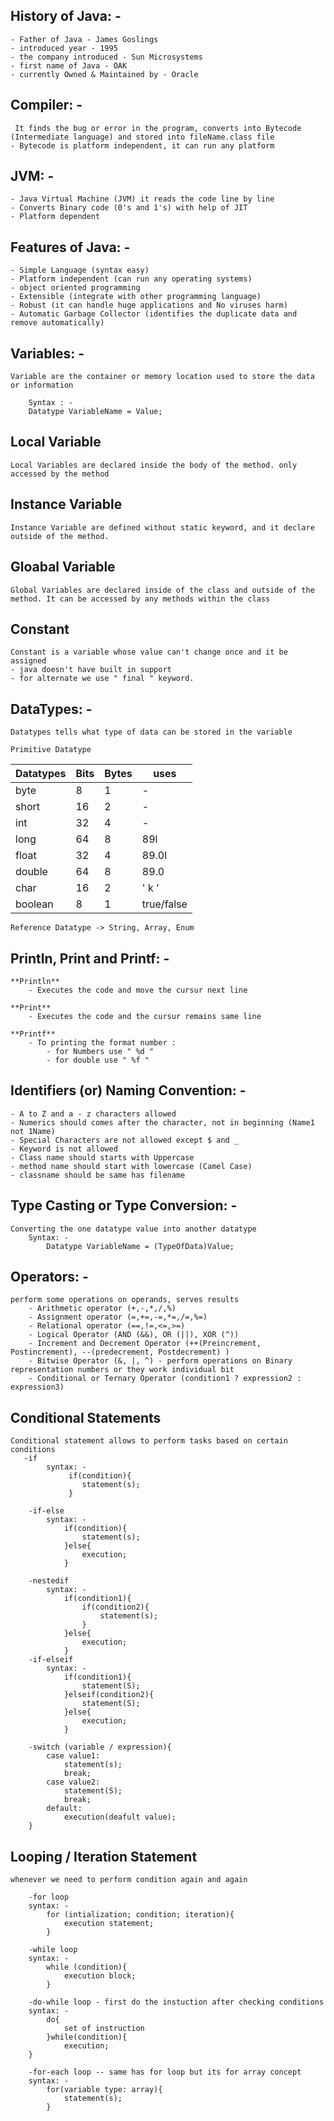
## **History of Java: -**
    - Father of Java - James Goslings
    - introduced year - 1995
    - the company introduced - Sun Microsystems
    - first name of Java - OAK
    - currently Owned & Maintained by - Oracle  

## **Compiler: -**
     It finds the bug or error in the program, converts into Bytecode (Intermediate language) and stored into fileName.class file 
    - Bytecode is platform independent, it can run any platform

## **JVM: -**
    - Java Virtual Machine (JVM) it reads the code line by line
    - Converts Binary code (0's and 1's) with help of JIT
    - Platform dependent 

## **Features of Java: -**
    - Simple Language (syntax easy)
    - Platform independent (can run any operating systems)
    - object oriented programming 
    - Extensible (integrate with other programming language)
    - Robust (it can handle huge applications and No viruses harm)
    - Automatic Garbage Collector (identifies the duplicate data and remove automatically)    


## **Variables: -**

    Variable are the container or memory location used to store the data or information

        Syntax : -
        Datatype VariableName = Value;


## **Local Variable**
    Local Variables are declared inside the body of the method. only accessed by the method

## **Instance Variable**
    Instance Variable are defined without static keyword, and it declare outside of the method.

## **Gloabal Variable**
    Global Variables are declared inside of the class and outside of the method. It can be accessed by any methods within the class

## **Constant**
    Constant is a variable whose value can't change once and it be assigned
    - java doesn't have built in support
    - for alternate we use " final " keyword. 

## **DataTypes: -**

    Datatypes tells what type of data can be stored in the variable

    Primitive Datatype

| Datatypes | Bits | Bytes | uses       |
| --------- | ---- | ----- | ---------- |
| byte      | 8    | 1     | -          |
| short     | 16   | 2     | -          |
| int       | 32   | 4     | -          |
| long      | 64   | 8     | 89l        |
| float     | 32   | 4     | 89.0l      |
| double    | 64   | 8     | 89.0       |
| char      | 16   | 2     | ' k '      |
| boolean   | 8    | 1     | true/false |

    Reference Datatype -> String, Array, Enum 

## **Println, Print and Printf: -**
    **Println**
        - Executes the code and move the cursur next line

    **Print**
        - Executes the code and the cursur remains same line

    **Printf**
        - To printing the format number : 
            - for Numbers use " %d "
            - for double use " %f "  


## **Identifiers (or) Naming Convention: -**
    - A to Z and a - z characters allowed
    - Numerics should comes after the character, not in beginning (Name1 not 1Name)
    - Special Characters are not allowed except $ and _
    - Keyword is not allowed 
    - Class name should starts with Uppercase
    - method name should start with lowercase (Camel Case) 
    - classname should be same has filename

## **Type Casting or Type Conversion: -**
    Converting the one datatype value into another datatype 
        Syntax: -
            Datatype VariableName = (TypeOfData)Value;


## **Operators: -**
    perform some operations on operands, serves results
        - Arithmetic operator (+,-,*,/,%)
        - Assignment operator (=,+=,-=,*=,/=,%=)
        - Relational operator (==,!=,<=,>=)
        - Logical Operator (AND (&&), OR (||), XOR (^))
        - Increment and Decrement Operator (++(Preincrement, Postincrement), --(predecrement, Postdecrement) )
        - Bitwise Operator (&, |, ^) - perform operations on Binary representation numbers or they work individual bit 
        - Conditional or Ternary Operator (condition1 ? expression2 : expression3)
    
        
## **Conditional Statements**
    Conditional statement allows to perform tasks based on certain conditions
       -if
            syntax: -
                 if(condition){
                    statement(s);    
                 }
        
        -if-else
            syntax: -
                if(condition){
                    statement(s);
                }else{
                    execution;
                }

        -nestedif
            syntax: -
                if(condition1){
                    if(condition2){
                        statement(s);
                    }
                }else{
                    execution;
                }    
        -if-elseif
            syntax: -
                if(condition1){
                    statement(S);
                }elseif(condition2){
                    statement(S);
                }else{
                    execution;
                }

        -switch (variable / expression){
            case value1:
                statement(s);
                break;     
            case value2:
                statement(S);
                break;
            default:
                execution(deafult value);   
        }


## **Looping / Iteration Statement**
    whenever we need to perform condition again and again
        
        -for loop
        syntax: -
            for (intialization; condition; iteration){
                execution statement;
            }
            
        -while loop
        syntax: -
            while (condition){
                execution block;
            }

        -do-while loop - first do the instuction after checking conditions
        syntax: - 
            do{
                set of instruction
            }while(condition){
                execution;
        }

        -for-each loop -- same has for loop but its for array concept
        syntax: -
            for(variable type: array){
                statement(s);
            }